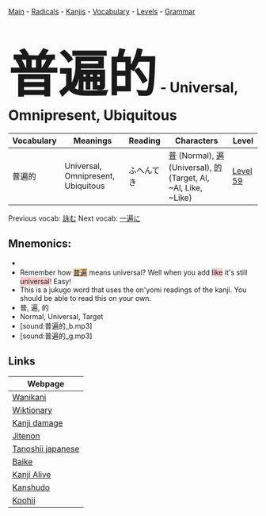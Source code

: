 <style> bigfont {font-size: 100px}</style>
[Main](../README.md) -
[Radicals](../radicals.md) -
[Kanjis](../kanjis.md) -
[Vocabulary](../vocabulary.md) -
[Levels](../levels.md) -
[Grammar](../grammar.md)
# <bigfont> 普遍的</bigfont> - Universal, Omnipresent, Ubiquitous 

| Vocabulary | Meanings | Reading | Characters | Level |
| --- | --- | --- | --- | --- |
| 普遍的 | Universal, Omnipresent, Ubiquitous | ふへんてき |  [普](../kanjis/普.md) (Normal), [遍](../kanjis/遍.md) (Universal), [的](../kanjis/的.md) (Target, Al, ~Al, Like, ~Like) | [Level 59](../levels/wk_level59.md) |

Previous vocab: [詠む](詠む.md) Next vocab: [一遍に](一遍に.md) 

## Mnemonics:

* 
* Remember how <span style="background-color:#fed8b1"> [普遍](https://jisho.org/search/普遍)</span> means universal? Well when you add <span style="background-color:#ffcccb"> like</span> it's still <span style="background-color:#ffcccb"> universal</span>! Easy!
* This is a jukugo word that uses the on'yomi readings of the kanji. You should be able to read this on your own.
* 普, 遍, 的
* Normal, Universal, Target
* [sound:普遍的_b.mp3]
* [sound:普遍的_g.mp3]


## Links 

| Webpage |
| --- |
| [Wanikani          ](https://www.wanikani.com/kanji/普遍的) |
| [Wiktionary        ](https://en.wiktionary.org/wiki/普遍的) |
| [Kanji damage      ](http://www.kanjidamage.com/kanji/search?utf8=✓&q=普遍的) |
| [Jitenon           ](https://jitenon.com/kanji/普遍的) |
| [Tanoshii japanese ](https://www.tanoshiijapanese.com/dictionary/kanji.cfm?k=普遍的) |
| [Baike             ](https://baike.baidu.com/item/普遍的) |
| [Kanji Alive       ](https://app.kanjialive.com/普遍的) |
| [Kanshudo          ](https://www.kanshudo.com/searchmn?q=普遍的) |
| [Koohii            ](https://kanji.koohii.com/study/kanji/普遍的) |
